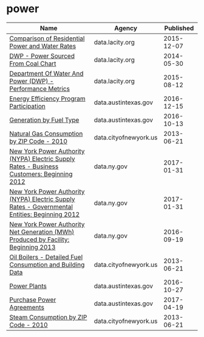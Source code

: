 # power

Name | Agency | Published
---- | ---- | ---------
[Comparison of Residential Power and Water Rates](../datasets/mnrz-a5vv.md) | data.lacity.org | 2015-12-07
[DWP - Power Sourced From Coal Chart](../datasets/9hxb-dad7.md) | data.lacity.org | 2014-05-30
[Department Of Water And Power (DWP) - Performance Metrics](../datasets/skwd-zszg.md) | data.lacity.org | 2015-08-12
[Energy Efficiency Program Participation](../datasets/h47z-b72v.md) | data.austintexas.gov | 2016-12-15
[Generation by Fuel Type](../datasets/ss6t-rumq.md) | data.austintexas.gov | 2016-10-13
[Natural Gas Consumption by ZIP Code - 2010](../datasets/uedp-fegm.md) | data.cityofnewyork.us | 2013-06-21
[New York Power Authority (NYPA) Electric Supply Rates - Business Customers: Beginning 2012](../datasets/2x8p-pewm.md) | data.ny.gov | 2017-01-31
[New York Power Authority (NYPA) Electric Supply Rates - Governmental Entities: Beginning 2012](../datasets/tj6m-a24c.md) | data.ny.gov | 2017-01-31
[New York Power Authority Net Generation (MWh) Produced by Facility: Beginning 2013](../datasets/isux-jnrn.md) | data.ny.gov | 2016-09-19
[Oil Boilers - Detailed Fuel Consumption and Building Data](../datasets/jfzu-yy6n.md) | data.cityofnewyork.us | 2013-06-21
[Power Plants](../datasets/rrvf-v5xe.md) | data.austintexas.gov | 2016-10-27
[Purchase Power Agreements](../datasets/i8ty-ijab.md) | data.austintexas.gov | 2017-04-19
[Steam Consumption by ZIP Code - 2010](../datasets/2pmt-skyq.md) | data.cityofnewyork.us | 2013-06-21

